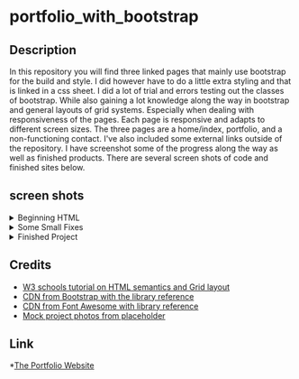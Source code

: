 # portfolio_with_bootstrap

## Description
In this repository you will find three linked pages that mainly use bootstrap for the build and style.  I did however have to do a little extra styling and that is linked in a css sheet.  I did a lot of trial and errors testing out the classes of bootstrap.  While also gaining a lot knowledge along the way in bootstrap and general layouts of grid systems.  Especially when dealing with responsiveness of the pages.  Each page is responsive and adapts to different screen sizes.  The three pages are a home/index, portfolio, and a non-functioning contact.  I've also included some external links outside of the repository.  I have screenshot some of the progress along the way as well as finished products.  There are several screen shots of code and finished sites below. 

## screen shots
<details>
<summary>Beginning HTML</summary>

![navSkel](https://user-images.githubusercontent.com/53025663/100025970-d6be6880-2db7-11eb-87b6-669b1e8b3575.png)"
![contactSkel](https://user-images.githubusercontent.com/53025663/100025917-bbebf400-2db7-11eb-997f-448e3f644e3d.png)
![indexSkel](https://user-images.githubusercontent.com/53025663/100025951-cc9c6a00-2db7-11eb-9be9-99e208ac14d7.png)
![portfolioSkel](https://user-images.githubusercontent.com/53025663/100026005-e9d13880-2db7-11eb-9db1-487c923e3d79.png)
</details>

<details>
<summary>Some Small Fixes</summary>

![spaced out html](https://user-images.githubusercontent.com/53025663/100026035-fd7c9f00-2db7-11eb-9320-4a074df2c027.png)
![validator](https://user-images.githubusercontent.com/53025663/100026072-17b67d00-2db8-11eb-947f-75c0abf1a032.png)
</details>

<details>
<summary>Finished Project</summary>

![400portfolio](https://user-images.githubusercontent.com/53025663/100025733-5f88d480-2db7-11eb-8023-0ac5b320d681.png)
![768portfolio](https://user-images.githubusercontent.com/53025663/100025778-76c7c200-2db7-11eb-8e76-5f51c46b7339.png)
![992portfolio](https://user-images.githubusercontent.com/53025663/100025799-834c1a80-2db7-11eb-884a-337b29dc2461.png)
![finishedcontact](https://user-images.githubusercontent.com/53025663/100025820-8f37dc80-2db7-11eb-8ea1-34ea412f252d.png)
![finishedhome](https://user-images.githubusercontent.com/53025663/100025839-96f78100-2db7-11eb-9c14-1e981a4604cc.png)
![finishedportfolio](https://user-images.githubusercontent.com/53025663/100025874-a971ba80-2db7-11eb-84ae-ca9dc399b385.png)
</details>

## Credits

* [W3 schools tutorial on HTML semantics and Grid layout](https://www.w3schools.com/html/html5_semantic_elements.asp)
* [CDN from Bootstrap with the library reference](https://getbootstrap.com/)
* [CDN from Font Awesome with library reference](https://fontawesome.com/v4.7.0/icons/)
* [Mock project photos from placeholder](https://placeholder.com/text/)
    
## Link

*[The Portfolio Website](https://wyliedavid1984.github.io/portfolio_with_bootstrap/)